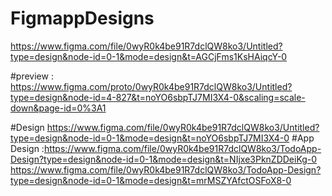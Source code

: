 # FigmappDesigns


https://www.figma.com/file/0wyR0k4be91R7dclQW8ko3/Untitled?type=design&node-id=0-1&mode=design&t=AGCjFms1KsHAiqcY-0


#preview : https://www.figma.com/proto/0wyR0k4be91R7dclQW8ko3/Untitled?type=design&node-id=4-827&t=noYO6sbpTJ7MI3X4-0&scaling=scale-down&page-id=0%3A1

#Design https://www.figma.com/file/0wyR0k4be91R7dclQW8ko3/Untitled?type=design&node-id=0-1&mode=design&t=noYO6sbpTJ7MI3X4-0
#App Design  :https://www.figma.com/file/0wyR0k4be91R7dclQW8ko3/TodoApp-Design?type=design&node-id=0-1&mode=design&t=NIjxe3PknZDDeiKg-0
https://www.figma.com/file/0wyR0k4be91R7dclQW8ko3/TodoApp-Design?type=design&node-id=0-1&mode=design&t=mrMSZYAfctOSFoX8-0
